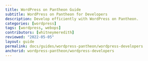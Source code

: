 ```yaml
---
title: WordPress on Pantheon Guide
subtitle: WordPress on Pantheon for Developers
description: Develop efficiently with WordPress on Pantheon.
categories: [wordpress]
tags: [wordpress, webops]
contributors: [whitneymeredith]
reviewed: "2022-05-05"
layout: guide
permalink: docs/guides/wordpress-pantheon/wordpress-developers
anchorid: wordpress-pantheon/wordpress-developers
---
```


